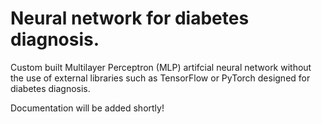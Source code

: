 # Neural network for diabetes diagnosis.
Custom built Multilayer Perceptron (MLP) artifcial neural network without the use of external libraries such as TensorFlow or PyTorch designed for diabetes diagnosis.

Documentation will be added shortly!
